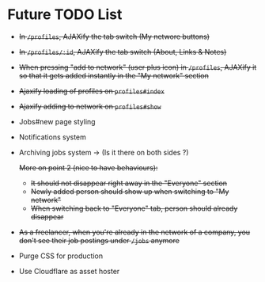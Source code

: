 # Future TODO List

- ~~In `/profiles`, AJAXify the tab switch (My networe buttons)~~
- ~~In `/profiles/:id`, AJAXify the tab switch (About, Links & Notes)~~
- ~~When pressing "add to network" (user plus icon) in `/profiles`, AJAXify it so that it gets added instantly in the "My network" section~~

- ~~Ajaxify loading of profiles on `profiles#index`~~
- ~~Ajaxify adding to network on `profiles#show`~~
- Jobs#new page styling
- Notifications system
- Archiving jobs system -> (Is it there on both sides ?)

  ~~More on point 2 (nice to have behaviours):~~

  - ~~It should not disappear right away in the "Everyone" section~~
  - ~~Newly added person should show up when switching to "My network"~~
  - ~~When switching back to "Everyone" tab, person should already disappear~~

- ~~As a freelancer, when you're already in the network of a company, you don't see their job postings under `/jobs` anymore~~

- Purge CSS for production
- Use Cloudflare as asset hoster
